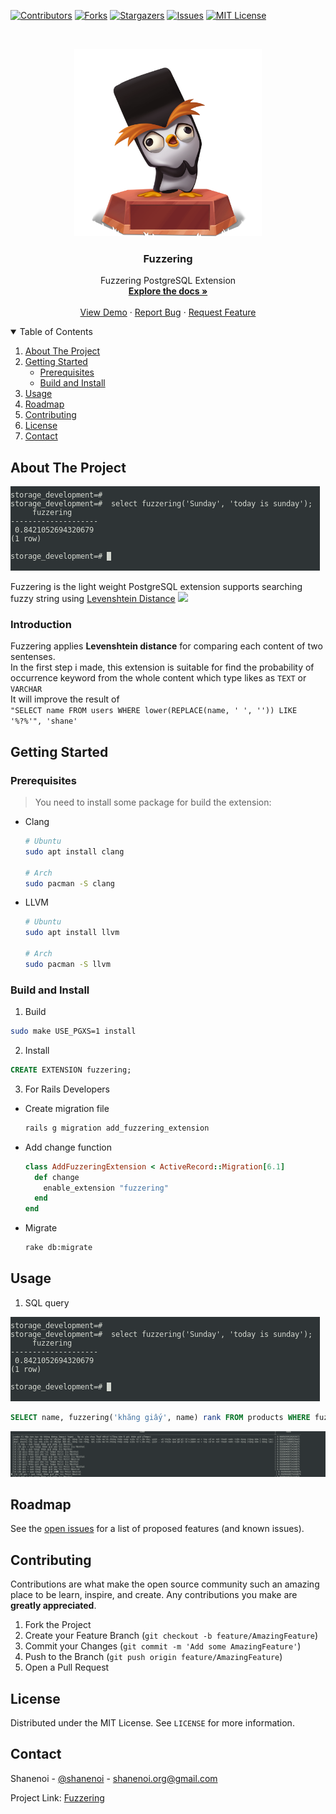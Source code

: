 <!-- template https://github.com/othneildrew/Best-README-Template -->
[![Contributors][contributors-shield]][contributors-url]
[![Forks][forks-shield]][forks-url]
[![Stargazers][stars-shield]][stars-url]
[![Issues][issues-shield]][issues-url]
[![MIT License][license-shield]][license-url]



<!-- PROJECT LOGO -->
<br />
<p align="center">
  <a href="https://github.com/shanenoi/fuzzering">
    <img src="images/Fuzzy.png" alt="Logo" width="300" height="300">
  </a>

  <h3 align="center">Fuzzering</h3>

  <p align="center">
  Fuzzering PostgreSQL Extension
    <br />
    <a href="https://github.com/shanenoi/fuzzering"><strong>Explore the docs »</strong></a>
    <br />
    <br />
    <a href="https://github.com/shanenoi/fuzzering">View Demo</a>
    ·
    <a href="https://github.com/shanenoi/fuzzering/issues">Report Bug</a>
    ·
    <a href="https://github.com/shanenoi/fuzzering/issues">Request Feature</a>
  </p>
</p>



<!-- TABLE OF CONTENTS -->
<details open="open">
  <summary>Table of Contents</summary>
  <ol>
    <li>
      <a href="#about-the-project">About The Project</a>
    </li>
    <li>
      <a href="#getting-started">Getting Started</a>
      <ul>
        <li><a href="#prerequisites">Prerequisites</a></li>
        <li><a href="#installation">Build and Install</a></li>
      </ul>
    </li>
    <li><a href="#usage">Usage</a></li>
    <li><a href="#roadmap">Roadmap</a></li>
    <li><a href="#contributing">Contributing</a></li>
    <li><a href="#license">License</a></li>
    <li><a href="#contact">Contact</a></li>
  </ol>
</details>



<!-- ABOUT THE PROJECT -->
## About The Project

![Product Name Screen Shot][product-screenshot]

  Fuzzering is the light weight PostgreSQL extension
  supports searching fuzzy string using 
  <a target="_blank" href="https://en.wikipedia.org/wiki/Levenshtein_distance" >Levenshtein Distance</a>
  <img src="https://wikimedia.org/api/rest_v1/media/math/render/svg/10554aecc5e56da9be4657acd75b9a67b5e8b394">
  ### Introduction
  Fuzzering applies <b>Levenshtein distance</b> for comparing each content of two sentenses.<br>
  In the first step i made, this extension is suitable for find the probability of occurrence keyword from the whole content which type likes as <code>TEXT</code> or <code>VARCHAR</code> <br>
  It will improve the result of <br>
  <code>"SELECT name FROM users WHERE lower(REPLACE(name, ' ', '')) LIKE '%?%'", 'shane'</code>

<!-- GETTING STARTED -->
## Getting Started

<!--This is an example of how you may give instructions on setting up your project locally.
To get a local copy up and running follow these simple example steps.-->

### Prerequisites

> You need to install some package for build the extension:
* Clang
  ```sh
  # Ubuntu
  sudo apt install clang

  # Arch
  sudo pacman -S clang
  ```
* LLVM
  ```sh
  # Ubuntu
  sudo apt install llvm

  # Arch
  sudo pacman -S llvm
  ```

### Build and Install

1. Build

```sh
sudo make USE_PGXS=1 install
```

2. Install

```sql
CREATE EXTENSION fuzzering;
```
3. For Rails Developers

- Create migration file
  ```sh
  rails g migration add_fuzzering_extension
  ```
- Add change function
  ```ruby
  class AddFuzzeringExtension < ActiveRecord::Migration[6.1]
    def change
      enable_extension "fuzzering"
    end
  end
  ```
- Migrate
  ```sh
  rake db:migrate
  ```

<!-- USAGE EXAMPLES -->
## Usage

1. SQL query

![Product Name Screen Shot][product-screenshot]
```sql
SELECT name, fuzzering('khăng giấy', name) rank FROM products WHERE fuzzering('khăng giấy', name) > 0.5 ORDER BY rank DESC ;
```
![RESULT QUERY][result-query]

<!-- ROADMAP -->
## Roadmap

See the [open issues](https://github.com/othneildrew/Best-README-Template/issues) for a list of proposed features (and known issues).



<!-- CONTRIBUTING -->
## Contributing

Contributions are what make the open source community such an amazing place to be learn, inspire, and create. Any contributions you make are **greatly appreciated**.

1. Fork the Project
2. Create your Feature Branch (`git checkout -b feature/AmazingFeature`)
3. Commit your Changes (`git commit -m 'Add some AmazingFeature'`)
4. Push to the Branch (`git push origin feature/AmazingFeature`)
5. Open a Pull Request



<!-- LICENSE -->
## License

Distributed under the MIT License. See `LICENSE` for more information.



<!-- CONTACT -->
## Contact

Shanenoi - [@shanenoi](https://twitter.com/shanenoi) - shanenoi.org@gmail.com

Project Link: [Fuzzering](https://github.com/shanenoi/fuzzering)

<!-- MARKDOWN LINKS & IMAGES -->
<!-- https://www.markdownguide.org/basic-syntax/#reference-style-links -->
[contributors-shield]: https://img.shields.io/github/contributors/shanenoi/fuzzering.svg?style=for-the-badge
[contributors-url]: https://github.com/shanenoi/fuzzering/graphs/contributors
[forks-shield]: https://img.shields.io/github/forks/shanenoi/fuzzering.svg?style=for-the-badge
[forks-url]: https://github.com/shanenoi/fuzzering/network/members
[stars-shield]: https://img.shields.io/github/stars/shanenoi/fuzzering.svg?style=for-the-badge
[stars-url]: https://github.com/shanenoi/fuzzering/stargazers
[issues-shield]: https://img.shields.io/github/issues/shanenoi/fuzzering.svg?style=for-the-badge
[issues-url]: https://github.com/shanenoi/fuzzering/issues
[license-shield]: https://img.shields.io/github/license/shanenoi/fuzzering.svg?style=for-the-badge
[license-url]: https://github.com/shanenoi/fuzzering/blob/master/LICENSE.txt
[product-screenshot]: images/show_product.png
[result-query]: images/result.png
